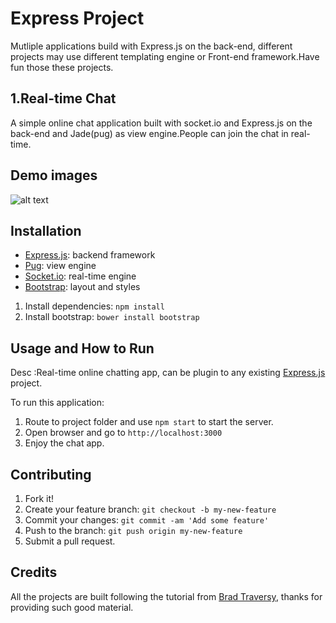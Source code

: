 
# Express Project

Mutliple applications build with Express.js on the back-end, different projects may use different templating engine or Front-end framework.Have fun those these projects.

## 1.Real-time Chat 

A simple online chat application built with socket.io and Express.js on the back-end and Jade(pug) as view engine.People can join the chat in real-time.

## Demo images
![alt text](http://url/to/img.png)
## Installation

* [Express.js](http://expressjs.com): backend framework	
* [Pug](https://pugjs.org/api/getting-started.html): view engine
* [Socket.io](https://socket.io/): real-time engine
* [Bootstrap](http://www.getbootstrap.com):  layout and styles


1. Install dependencies: ```npm install```
2. Install bootstrap: ```bower install bootstrap```

## Usage and How to Run

Desc :Real-time online chatting app, can be plugin to any existing [Express.js](http://expressjs.com) project.<br>

To run this application: 
1. Route to project folder and use ```npm start``` to start the server.
2. Open browser and go to ```http://localhost:3000```
3. Enjoy the chat app.


## Contributing

1. Fork it!
2. Create your feature branch: `git checkout -b my-new-feature`
3. Commit your changes: `git commit -am 'Add some feature'`
4. Push to the branch: `git push origin my-new-feature`
5. Submit a pull request.



## Credits

All the projects are built following the tutorial from [Brad Traversy](https://github.com/bradtraversy?tab=repositories), thanks for providing such good material.
